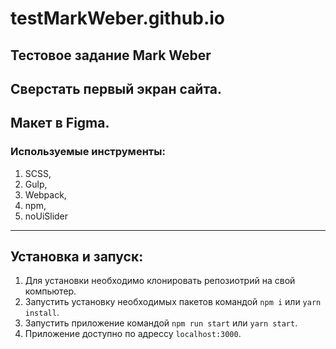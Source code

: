 # testMarkWeber.github.io

Тестовое задание
Mark Weber
---

## Сверстать первый экран сайта.
Макет в Figma.
---

### Используемые инструменты:
1. SCSS,
2. Gulp,
3. Webpack,
4. npm,
5. noUiSlider

---

## Установка и запуск:
1. Для установки необходимо клонировать репозиотрий на свой компьютер.
2. Запустить установку необходимых пакетов командой `npm i` или `yarn install`.
4. Запустить приложение командой `npm run start` или `yarn start`.
5. Приложение доступно по адрессу `localhost:3000`.
